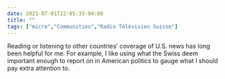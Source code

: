 ```yaml
---
date: 2021-07-01T22:05:33-04:00
title: ""
tags: ["micro","Communities","Radio Télévision Suisse"]
---
```

Reading or listening to other countries’ coverage of U.S. news has long been helpful for me. For example, I like using what the Swiss deem important enough to report on in American politics to gauge what I should pay extra attention to.
